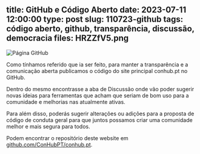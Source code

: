 title: GitHub e Código Aberto
date: 2023-07-11 12:00:00
type: post
slug: 110723-github
tags: código aberto, github, transparência, discussão, democracia
files: HRZZfV5.png
---

![Página GitHub](HRZZfV5.png)

Como tínhamos referido que ia ser feito, para manter a transparência e a comunicação aberta publicamos o código do site principal conhub.pt no GitHub.

Dentro do mesmo encontrasse a aba de Discussão onde vão poder sugerir novas ideias para ferramentas que acham que seriam de bom uso para a comunidade e melhorias nas atualmente ativas.

Para além disso, poderás sugerir alterações ou adições para a proposta de código de conduta geral para que juntos possamos criar uma comunidade melhor e mais segura para todos.

Podem encontrar o repositório deste website em <a href="https://github.com/ConHubPT/conhub.pt">github.com/ConHubPT/conhub.pt</a>.
